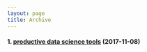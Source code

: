 ```yaml
---
layout: page
title: Archive
---
```


 #### 1. [productive data science tools](https://bharathgs.github.io/2017/11/08/productive-data-science-tools-1/) (2017-11-08)
